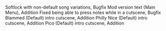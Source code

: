 Softlock with non-default song variations, Bugfix
Mod version text (Main Menu), Addition
Fixed being able to press notes while in a cutscene, Bugfix
Blammed (Default) intro cutscene, Addition
Philly Nice (Default) intro cutscene, Addition
Pico (Default) intro cutscene, Addition